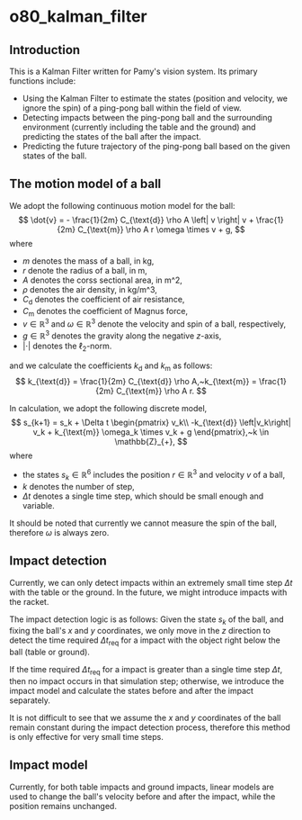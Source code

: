 # o80_kalman_filter

## Introduction
This is a Kalman Filter written for Pamy's vision system. Its primary functions include: 

* Using the Kalman Filter to estimate the states (position and velocity, we ignore the spin) of a ping-pong ball within the field of view. 
* Detecting impacts between the ping-pong ball and the surrounding environment (currently including the table and the ground) and predicting the states of the ball after the impact. 
* Predicting the future trajectory of the ping-pong ball based on the given states of the ball.

## The motion model of a ball
We adopt the following continuous motion model for the ball:
$$
\dot{v} = - \frac{1}{2m} C_{\text{d}} \rho A \left| v \right| v + \frac{1}{2m} C_{\text{m}} \rho A r \omega \times v + g,
$$
where
* $m$ denotes the mass of a ball, in kg,
* $r$ denote the radius of a ball, in m,
* $A$ denotes the corss sectional area, in m^2,
* $\rho$ denotes the air density, in kg/m^3,
* $C_{\text{d}}$ denotes the coefficient of air resistance,
* $C_{\text{m}}$ denotes the coefficient of Magnus force,
* $v \in \mathbb{R}^3$ and $\omega \in \mathbb{R}^{3}$ denote the velocity and spin of a ball, respectively,
* $g\in \mathbb{R}^3$ denotes the gravity along the negative $z$-axis,
* $|\cdot|$ denotes the $\ell_2$-norm.

and we calculate the coefficients $k_{\text{d}}$ and $k_{\text{m}}$ as follows:
$$
k_{\text{d}} = \frac{1}{2m} C_{\text{d}} \rho A,~k_{\text{m}} = \frac{1}{2m} C_{\text{m}} \rho A r.
$$

In calculation, we adopt the following discrete model,
$$
s_{k+1} = s_k + \Delta t 
\begin{pmatrix}
v_k\\
-k_{\text{d}} \left|v_k\right| v_k + k_{\text{m}} \omega_k \times v_k + g
\end{pmatrix},~k \in \mathbb{Z}_{+},
$$
where 
* the states $s_k \in \mathbb{R}^6$ includes the position $r \in \mathbb{R}^3$ and velocity $v$ of a ball, 
* $k$ denotes the number of step, 
* $\Delta t$ denotes a single time step, which should be small enough and variable.

It should be noted that currently we cannot measure the spin of the ball, therefore $\omega$ is always zero.

## Impact detection
Currently, we can only detect impacts within an extremely small time step $\Delta t$ with the table or the ground. In the future, we might introduce impacts with the racket. 

The impact detection logic is as follows: Given the state $s_k$ of the ball, and fixing the ball's $x$ and $y$ coordinates, we only move in the $z$ direction to detect the time required $\Delta t_{\text{req}}$ for a impact with the object right below the ball (table or ground). 

If the time required $\Delta t_{\text{req}}$ for a impact is greater than a single time step $\Delta t$, then no impact occurs in that simulation step; otherwise, we introduce the impact model and calculate the states before and after the impact separately. 

It is not difficult to see that we assume the $x$ and $y$ coordinates of the ball remain constant during the impact detection process, therefore this method is only effective for very small time steps.

## Impact model
Currently, for both table impacts and ground impacts, linear models are used to change the ball's velocity before and after the impact, while the position remains unchanged.